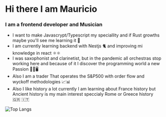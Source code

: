 # Hi there I am Mauricio

### I am a frontend developer and Musician

- I want to make Javascrypt/Typescript my speciallity and if Rust growths maybe you'll see me learning it 🚀
- I am currently learning backend with Nestjs 🐈  and improving mi knowledge in react ⚛️⚛️
- I was saxophonist and clarinetist, but in the pandemic all orchestras stop working here and because of it I discover the programming world a new Passion 🎷🎼🖥️
- Also I am a trader That operates the S&P500 with order flow and wyckoff methodologies 📈📊
- Also I like history a lot currently I am learning about France history but Ancient history is my main interest speccialy Rome or Greece history 🇬🇷 🇮🇹

![Top Langs](https://github-readme-stats.vercel.app/api/top-langs/?username=MauricioMorenoMorales&theme=tokyonight&langs_count=12&layout=compact&hide=vue,makefile)
<!--[![willianrod's wakatime stats](https://github-readme-stats.vercel.app/api/wakatime?username=mauriciomoreno2)](https://github.com/anuraghazra/github-readme-stats)-->

